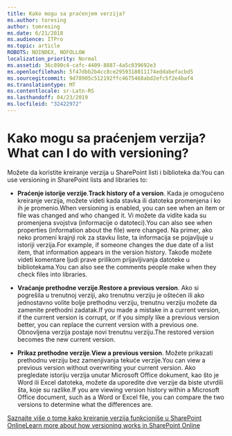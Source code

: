 ```yaml
---
title: Kako mogu sa praćenjem verzija?
ms.author: toresing
author: tomresing
ms.date: 6/21/2018
ms.audience: ITPro
ms.topic: article
ROBOTS: NOINDEX, NOFOLLOW
localization_priority: Normal
ms.assetid: 36c890c4-cafc-4409-8887-4a5c039692e3
ms.openlocfilehash: 5f47dbb2b4cc8ce2959318011174eddabefacbd5
ms.sourcegitcommit: 9d78905c512192ffc4675468abd2efc5f2e4baf4
ms.translationtype: MT
ms.contentlocale: sr-Latn-RS
ms.lasthandoff: 04/23/2019
ms.locfileid: "32422972"
---
```

# <a name="what-can-i-do-with-versioning"></a><span data-ttu-id="56482-102">Kako mogu sa praćenjem verzija?</span><span class="sxs-lookup"><span data-stu-id="56482-102">What can I do with versioning?</span></span>

<span data-ttu-id="56482-103">Možete da koristite kreiranje verzija u SharePoint listi i biblioteka da:</span><span class="sxs-lookup"><span data-stu-id="56482-103">You can use versioning in SharePoint lists and libraries to:</span></span>
  
- <span data-ttu-id="56482-104">**Praćenje istorije verzije**.</span><span class="sxs-lookup"><span data-stu-id="56482-104">**Track history of a version**.</span></span> <span data-ttu-id="56482-105">Kada je omogućeno kreiranje verzija, možete videti kada stavka ili datoteka promenjena i ko ih je promenio.</span><span class="sxs-lookup"><span data-stu-id="56482-105">When versioning is enabled, you can see when an item or file was changed and who changed it.</span></span> <span data-ttu-id="56482-106">Vi možete da vidite kada su promenjena svojstva (informacije o datoteci).</span><span class="sxs-lookup"><span data-stu-id="56482-106">You can also see when properties (information about the file) were changed.</span></span> <span data-ttu-id="56482-107">Na primer, ako neko promeni krajnji rok za stavku liste, ta informacija se pojavljuje u istoriji verzija.</span><span class="sxs-lookup"><span data-stu-id="56482-107">For example, if someone changes the due date of a list item, that information appears in the version history.</span></span> <span data-ttu-id="56482-108">Takođe možete videti komentare ljudi prave prilikom prijavljivanja datoteke u bibliotekama.</span><span class="sxs-lookup"><span data-stu-id="56482-108">You can also see the comments people make when they check files into libraries.</span></span> 
    
- <span data-ttu-id="56482-109">**Vraćanje prethodne verzije**.</span><span class="sxs-lookup"><span data-stu-id="56482-109">**Restore a previous version**.</span></span> <span data-ttu-id="56482-110">Ako si pogrešila u trenutnoj verziji, ako trenutnu verziju je oštećen ili ako jednostavno volite bolje prethodnu verziju, trenutnu verziju možete da zamenite prethodni zadatak.</span><span class="sxs-lookup"><span data-stu-id="56482-110">If you made a mistake in a current version, if the current version is corrupt, or if you simply like a previous version better, you can replace the current version with a previous one.</span></span> <span data-ttu-id="56482-111">Obnovljena verzija postaje novi trenutnu verziju.</span><span class="sxs-lookup"><span data-stu-id="56482-111">The restored version becomes the new current version.</span></span> 
    
- <span data-ttu-id="56482-112">**Prikaz prethodne verzije**.</span><span class="sxs-lookup"><span data-stu-id="56482-112">**View a previous version**.</span></span> <span data-ttu-id="56482-113">Možete prikazati prethodnu verziju bez zamenjivanja tekuće verzije.</span><span class="sxs-lookup"><span data-stu-id="56482-113">You can view a previous version without overwriting your current version.</span></span> <span data-ttu-id="56482-114">Ako pregledate istoriju verzija unutar Microsoft Office dokument, kao što je Word ili Excel datoteka, možete da uporedite dve verzije da biste utvrdili šta, koje su razlike.</span><span class="sxs-lookup"><span data-stu-id="56482-114">If you are viewing version history within a Microsoft Office document, such as a Word or Excel file, you can compare the two versions to determine what the differences are.</span></span> 
    
[<span data-ttu-id="56482-115">Saznajte više o tome kako kreiranje verzija funkcioniše u SharePoint Online</span><span class="sxs-lookup"><span data-stu-id="56482-115">Learn more about how versioning works in SharePoint Online</span></span>](https://go.microsoft.com/fwlink/?linkid=875710)
  

